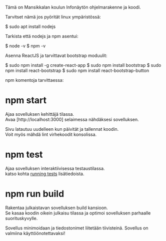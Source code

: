 Tämä on Mansikkalan koulun Infonäytön ohjelmarakenne ja koodi.

Tarvitset nämä jos pyörität linux ympäristössä:

 $ sudo apt install nodejs

Tarkista että nodejs ja npm asentui:

 $ node -v
 $ npm -v

Asenna ReactJS ja tarvittavat bootstrap moduulit:

 $ sudo npm install -g create-react-app
 $ sudo npm install bootstrap
 $ sudo npm install react-bootstrap
 $ sudo npm install react-bootstrap-button

npm komentoja tarvittaessa:

# npm start

Ajaa sovelluksen kehittäjä tilassa.\
Avaa [http://localhost:3000] selaimessa nähdäksesi sovelluksen.

Sivu latautuu uudelleen kun päivität ja tallennat koodin.\
Voit myös mähdä lint virhekoodit konsolissa.

# npm test

Ajaa sovelluksen interaktiivisessa testaustilassa.\
katso kohta [running tests](https://facebook.github.io/create-react-app/docs/running-tests) lisätiedoista.

# npm run build

Rakentaa julkaistavan sovelluksen build kansioon.\
Se kasaa koodin oikein julkaisu tilassa ja optimoi sovelluksen parhaalle suorituskyvylle.

Sovellus minimoidaan ja tiedostonimet liitetään tiivisteinä.
Sovellus on valmiina käyttöönotettavaksi!
